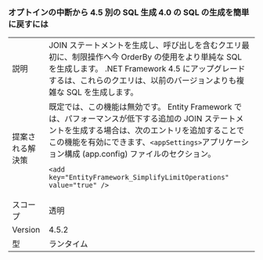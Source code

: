 ### <a name="opt-in-break-to-revert-from-different-45-sql-generation-to-simpler-40-sql-generation"></a>オプトインの中断から 4.5 別の SQL 生成 4.0 の SQL の生成を簡単に戻すには

|   |   |
|---|---|
|説明|JOIN ステートメントを生成し、呼び出しを含むクエリ最初に、制限操作へ今 OrderBy の使用をより単純な SQL を生成します。 .NET Framework 4.5 にアップグレードするは、これらのクエリは、以前のバージョンよりも複雑な SQL を生成します。|
|提案される解決策|既定では、この機能は無効です。 Entity Framework では、パフォーマンスが低下する追加の JOIN ステートメントを生成する場合は、次のエントリを追加することでこの機能を有効にできます、<code>&lt;appSettings&gt;</code>アプリケーション構成 (app.config) ファイルのセクション。<pre><code class="language-xml">&lt;add key=&quot;EntityFramework_SimplifyLimitOperations&quot; value=&quot;true&quot; /&gt;&#13;&#10;</code></pre>|
|スコープ|透明|
|Version|4.5.2|
|型|ランタイム|


